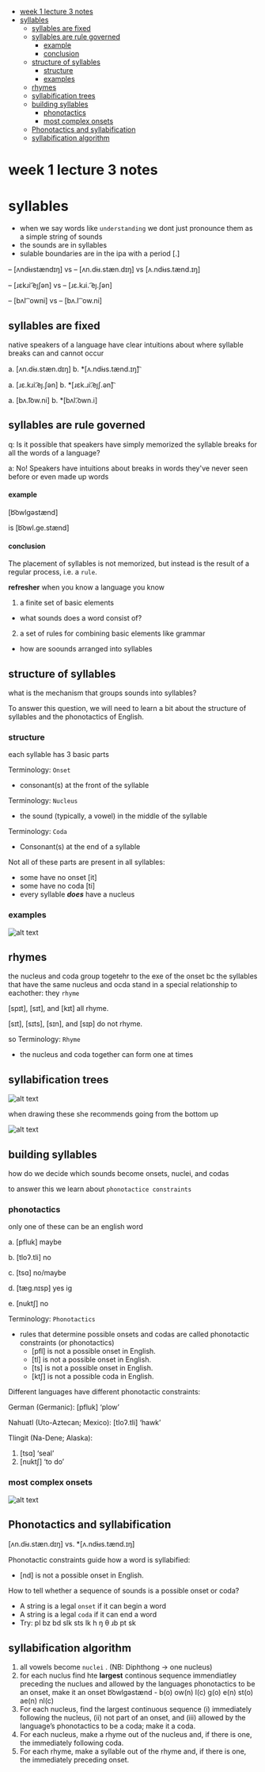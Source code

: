 - [week 1 lecture 3 notes](#week-1-lecture-3-notes)
- [syllables](#syllables)
  - [syllables are fixed](#syllables-are-fixed)
  - [syllables are rule governed](#syllables-are-rule-governed)
      - [example](#example)
      - [conclusion](#conclusion)
  - [structure of syllables](#structure-of-syllables)
    - [structure](#structure)
    - [examples](#examples)
  - [rhymes](#rhymes)
  - [syllabification trees](#syllabification-trees)
  - [building syllables](#building-syllables)
    - [phonotactics](#phonotactics)
    - [most complex onsets](#most-complex-onsets)
  - [Phonotactics and syllabification](#phonotactics-and-syllabification)
  - [syllabification algorithm](#syllabification-algorithm)

# week 1 lecture 3 notes

# syllables
- when we say words like `understanding` we dont just pronounce them as a simple string of sounds
- the sounds are in syllables
- sulable boundaries are in the ipa with a period [.]

– [ʌndi̵ɹstændɪŋ] vs – [ʌn.di̵ɹ.stæn.dɪŋ] vs [ʌ.ndi̵ɹs.tænd.ɪŋ]

– [ɹɛkɹi ͡eȷʃən] vs – [ɹɛ.kɹi. ͡eȷ.ʃən]

– [bʌl ͡ owni] vs – [bʌ.l ͡ ow.ni]

## syllables are fixed
native speakers of a language have clear intuitions about where syllable breaks can and cannot occur

a. [ʌn.di̵ɹ.stæn.dɪŋ]
b. *[ʌ.ndi̵ɹs.tænd.ɪŋ]͡

a. [ɹɛ.kɹi.͡eȷ.ʃən]
b. *[ɹɛk.ɹi.͡eȷʃ.ən]͡

a. [bʌ.l͡ow.ni]
b. *[bʌl.͡own.i]

## syllables are rule governed

q: Is it possible that speakers have simply memorized the syllable breaks for all the words of a language?

a: No! Speakers have intuitions about breaks in words they've never seen before or even made up words

#### example 
[b͡owlɡəstænd]

is [b͡owl.ɡe.stænd]

#### conclusion

The placement of syllables is not memorized, but instead is the result of a regular process, i.e. a `rule`.

**refresher**
when you know a language you know

1. a finite set of basic elements
-  what sounds does a word consist of?

2. a set of rules for combining basic elements like grammar
- how are soounds arranged into syllables
  

## structure of syllables

what is the mechanism that groups sounds into syllables?

  To answer this question, we will need to learn a bit about the
structure of syllables and the phonotactics of English.


### structure
each syllable has 3 basic parts 

Terminology: `Onset`
- consonant(s) at the front of the syllable

Terminology: `Nucleus`
- the sound (typically, a vowel) in the middle of the syllable

Terminology: `Coda`
- Consonant(s) at the end of a syllable

Not all of these parts are present in all syllables:
- some have no onset [it]
- some have no coda [ti]
- every syllable ***does*** have a nucleus 

### examples 
![alt text](syllableStructureIMG.png)

## rhymes 
the nucleus and coda group togetehr to the exe of the onset bc the syllables that have the same nucleus and ocda stand in a special relationship to eachother: they `rhyme`

[spɪt], [sɪt], and [kɪt] all rhyme.

[sɪt], [sɪts], [sɪn], and [sɪp] do not rhyme.

so Terminology: `Rhyme`
- the nucleus and coda together can form one at times

## syllabification trees 

![alt text](syllabificationTrees.png)

 when drawing these she recommends going from the bottom up

 ![alt text](moreSyllabificationTrees.png)


 ## building syllables
 how do we decide which sounds become onsets, nuclei, and codas

 to answer this we learn about `phonotactice constraints`
 
 ### phonotactics 
 only one of these can be an english word

 a. [pfluk] maybe

b. [tloʔ.tli] no 

c. [tsɑ] no/maybe

d. [tæg.nɪsp] yes ig

e. [nuktʃ] no 

Terminology: `Phonotactics`
- rules that determine possible onsets and codas are called phonotactic constraints (or phonotactics)
  - [pfl] is not a possible onset in English.
  - [tl] is not a possible onset in English.
  - [ts] is not a possible onset in English.
  - [ktʃ] is not a possible coda in English.

Different languages have different phonotactic constraints:

German (Germanic):
[pfluk] ‘plow’

Nahuatl (Uto-Aztecan; Mexico):
[tloʔ.tli] ‘hawk’

Tlingit (Na-Dene; Alaska):
1. [tsɑ] ‘seal’
2. [nuktʃ] ‘to do’

### most complex onsets 
![alt text](mostComplexOnsets.png)


## Phonotactics and syllabification

[ʌn.di̵ɹ.stæn.dɪŋ] vs. *[ʌ.ndi̵ɹs.tænd.ɪŋ]

Phonotactic constraints guide how a word is syllabified:
- [nd] is not a possible onset in English.
  
How to tell whether a sequence of sounds is a possible onset or coda?
- A string is a legal `onset` if it can begin a word
- A string is a legal `coda` if it can end a word
- Try:
pl bz bd
slk sts lk
h ŋ θ
ɹb pt sk

## syllabification algorithm

1. all vowels become `nuclei` . (NB: Diphthong → one nucleus)
2. for each nuclus find hte **largest** continous sequence immendiatley preceding the nuclues and allowed by the languages phonotactics to be an onset, make it an onset
   b͡owlɡəstænd - b(o) ow(n) l(c) g(o) e(n) st(o) ae(n) nl(c)
3.  For each nucleus, find the largest continuous sequence
(i) immediately following the nucleus, (ii) not part of an onset,
and (iii) allowed by the language’s phonotactics to be a coda;
make it a coda.
4. For each nucleus, make a rhyme out of the nucleus and, if
there is one, the immediately following coda.
5. For each rhyme, make a syllable out of the rhyme and, if there
is one, the immediately preceding onset.